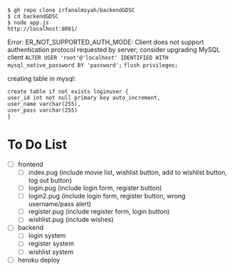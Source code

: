 	$ gh repo clone irfanalmsyah/backendGDSC
	$ cd backendGDSC
	$ node app.js
	http://localhost:8081/
	
Error: ER_NOT_SUPPORTED_AUTH_MODE: Client does not support authentication protocol requested by server; consider upgrading MySQL client
`ALTER USER 'root'@'localhost' IDENTIFIED WITH mysql_native_password BY 'password';`
`flush privileges;`

creating table in mysql:

	create table if not exists loginuser {
	user_id int not null primary key auto_increment,
	user_name varchar(255),
	user_pass varchar(255)
	}

# To Do List
- [ ] frontend
	 - [ ] index.pug (include movie list, wishlist button, add to wishlist button, log out button)
	 - [ ] login.pug (include login form, register button)
	 - [ ] login2.pug (include login form, register button, wrong username/pass alert)
	 - [ ] register.pug (include register form, login button)
	 - [ ] wishlist.pug (include wishes)
 
 - [ ] backend
	 - [ ] login system
	 - [ ] register system
	 - [ ] wishlist system
 - [ ] heroku deploy
